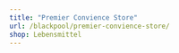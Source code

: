 ```yaml
---
title: "Premier Convience Store"
url: /blackpool/premier-convience-store/
shop: Lebensmittel
---
```

